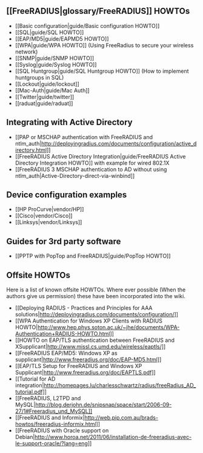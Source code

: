 [[FreeRADIUS|glossary/FreeRADIUS]] HOWTOs
-----------------------------------------

* [[Basic configuration|guide/Basic configuration HOWTO]]
* [[SQL|guide/SQL HOWTO]]
* [[EAP/MD5|guide/EAPMD5 HOWTO]]
* [[WPA|guide/WPA HOWTO]] (Using FreeRadius to secure your wireless network)
* [[SNMP|guide/SNMP HOWTO]]
* [[Syslog|guide/Syslog HOWTO]]
* [[SQL Huntgroup|guide/SQL Huntgroup HOWTO]] (How to implement huntgroups in SQL)
* [[Lockout|guide/lockout]]
* [[Mac-Auth|guide/Mac Auth]]
* [[Twitter|guide/twitter]]
* [[raduat|guide/raduat]]

Integrating with Active Directory
---------------------------------

* [[PAP or MSCHAP authentication with FreeRADIUS and ntlm_auth|http://deployingradius.com/documents/configuration/active_directory.html]]
* [[FreeRADIUS Active Directory Integration|guide/FreeRADIUS Active Directory Integration HOWTO]] with example for wired 802.1X
* [[FreeRADIUS 3 MSCHAP authentication to AD without using ntlm_auth|Active-Directory-direct-via-winbind]]


Device configuration examples
-----------------------------
* [[HP ProCurve|vendor/HP]]
* [[Cisco|vendor/Cisco]]
* [[Linksys|vendor/Linksys]]


Guides for 3rd party software
-----------------------------
* [[PPTP with PopTop and FreeRADIUS|guide/PopTop HOWTO]]


Offsite HOWTOs
--------------
Here is a list of known offsite HOWTOs. Where ever possible (When the authors give us permission) these have been incorporated into the wiki.

* [[Deploying RADIUS - Practices and Principles for AAA solutions|http://deployingradius.com/documents/configuration/]]
* [[WPA Authentication for Windows XP Clients with RADIUS HOWTO|http://www.hep.phys.soton.ac.uk/~jhe/documents/WPA-Authentication+RADIUS-HOWTO.html]]
* [[HOWTO on EAP/TLS authentication between FreeRADIUS and XSupplicant|http://www.missl.cs.umd.edu/wireless/eaptls/]]
* [[FreeRADIUS EAP/MD5: Windows XP as supplicant|http://www.freeradius.org/doc/EAP-MD5.html]]
* [[EAP/TLS Setup for FreeRADIUS and Windows XP Supplicant|http://www.freeradius.org/doc/EAPTLS.pdf]]
* [[Tutorial for AD integration|http://homepages.lu/charlesschwartz/radius/freeRadius_AD_tutorial.pdf]]
* [[FreeRADIUS, L2TPD and MySQL|http://blog.derjohn.de/snipsnap/space/start/2006-09-27/1#Freeradius_und_MySQL]]
* [[FreeRADIUS and Informix|http://web.pip.com.au/brads-howtos/freeradius-informix.html]]
* [[FreeRADIUS with Oracle support on Debian|http://www.horoa.net/2011/06/installation-de-freeradius-avec-le-support-oracle/?lang=eng]]